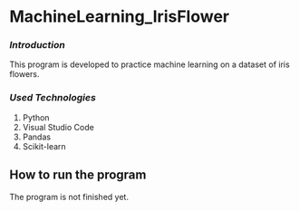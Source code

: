 # MachineLearning_IrisFlower

### **_Introduction_**
This program is developed to practice machine learning on a dataset of iris flowers.

### **_Used Technologies_**
1. Python
2. Visual Studio Code
3. Pandas
4. Scikit-learn
 
## How to run the program
The program is not finished yet.
